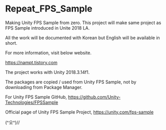 # Repeat_FPS_Sample
Making Unity FPS Sample from zero.
This project will make same project as FPS Sample introduced in Unite 2018 LA.

All the work will be documented with Korean but English will be available in short.

For more information, visit below website.

https://nampt.tistory.com

The project works with Unity 2018.3.14f1. 

The packages are copied / used from Unity FPS Sample, not by downloading from Package Manager.

For Unity FPS Sample GitHub,
https://github.com/Unity-Technologies/FPSSample

Official page of Unity FPS Sample Project,
https://unity.com/fps-sample

(^오^)//
